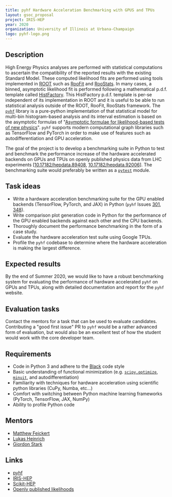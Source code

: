 ```yaml
---
title: pyhf Hardware Acceleration Benchmarking with GPUS and TPUs
layout: gsoc_proposal
project: IRIS-HEP
year: 2020
organization: University of Illinois at Urbana-Champaign
logo: pyhf-logo.png
---
```


## Description

High Energy Physics analyses are performed with statistical computations to ascertain the compatibility of the reported results with the existing Standard Model.
These computed likelihood fits are performed using tools implemented in [ROOT](https://root.cern.ch/) such as [RooFit](https://root.cern.ch/roofit) and [RooStats](https://root.cern/doc/master/group__Roostats.html).
In many cases, a binned, asymptotic likelihood fit is performed following a mathematical p.d.f. template called [HistFactory](https://cds.cern.ch/record/1456844).
This HistFactory p.d.f. template is per-se independent of its implementation in ROOT and it is useful to be able to run statistical analysis outside of the ROOT, RooFit, RooStats framework.
The [`pyhf`](https://github.com/scikit-hep/pyhf) library is a pure-python implementation of that statistical model for multi-bin histogram-based analysis and its interval estimation is based on the asymptotic formulas of "[Asymptotic formulae for likelihood-based tests of new physics](https://arxiv.org/abs/1007.1727)".
`pyhf` supports modern computational graph libraries such as TensorFlow and PyTorch in order to make use of features such as autodifferentiation and GPU acceleration.

The goal of the project is to develop a benchmarking suite in Python to test and benchmark the performance increase of the hardware accelerated backends on GPUs and TPUs on openly published physics data from LHC experiments [[10.17182/hepdata.89408](https://doi.org/10.17182/hepdata.89408), [10.17182/hepdata.92006](https://doi.org/10.17182/hepdata.92006)].
The benchmarking suite would preferably be written as a [`pytest`](https://docs.pytest.org/en/latest/) module.

## Task ideas

   * Write a hardware acceleration benchmarking suite for the GPU enabled backends (TensorFlow, PyTorch, and JAX) in Python (`pyhf` Issues [301](https://github.com/scikit-hep/pyhf/issues/301), [348](https://github.com/scikit-hep/pyhf/issues/348)).
   * Write comparison plot generation code in Python for the performance of the GPU enabled backends against each other and the CPU backends.
   * Thoroughly document the performance benchmarking in the form of a case study.
   * Evaluate the hardware acceleration test suite using Google TPUs.
   * Profile the `pyhf` codebase to determine where the hardware acceleration is making the largest difference.

## Expected results

By the end of Summer 2020, we would like to have a robust benchmarking system for evaluating the performance of hardware accelerated `pyhf` on GPUs and TPUs, along with detailed documentation and report for the `pyhf` website.

## Evaluation tasks

Contact the mentors for a task that can be used to evaluate candidates.
Contributing a "good first issue" PR to `pyhf` would be a rather advanced form of evaluation, but would also be an excellent test of how the student would work with the core developer team.

## Requirements

   * Code in Python 3 and adhere to the [Black](https://github.com/psf/black) code style
   * Basic understanding of functional minimization (e.g. [`scipy.optimize`](https://docs.scipy.org/doc/scipy/reference/optimize.html), [`minuit`](https://iminuit.readthedocs.io/en/latest/), and autodifferentiation)
   * Familiarity with techniques for hardware acceleration using scientific python libraries (CuPy, Numba, etc...)
   * Comfort with switching between Python machine learning frameworks (PyTorch, TensorFlow, JAX, NumPy)
   * Ability to profile Python code

## Mentors

  * [Matthew Feickert](mailto:matthew.feickert@cern.ch)
  * [Lukas Heinrich](mailto:lukas.heinrich@cern.ch)
  * [Giordon Stark](mailto:giordon.holtsberg.stark@cern.ch)

## Links
  * [pyhf](https://github.com/scikit-hep/pyhf)
  * [IRIS-HEP](https://iris-hep.org)
  * [Scikit-HEP](https://scikit-hep.org)
  * [Openly published likelihoods](https://atlas.cern/updates/atlas-news/new-open-likelihoods)
